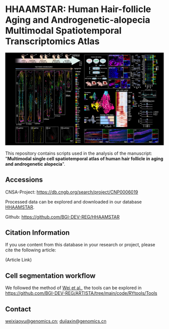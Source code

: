 # HHAAMSTAR: Human Hair-follicle Aging and Androgenetic-alopecia Multimodal Spatiotemporal Transcriptomics Atlas

![picture](data/HumanHairFollicle-1016-hires.jpg)

This repository contains scripts used in the analysis of the manuscript: "**Multimodal single cell spatiotemporal atlas of human hair follicle in aging and androgenetic alopecia**".


## Accessions
CNSA-Project: https://db.cngb.org/search/project/CNP0006019

Processed data can be explored and downloaded in our database [HHAAMSTAR](https://db.cngb.org/stomics/hhaamstar/).

Github: https://github.com/BGI-DEV-REG/HHAAMSTAR

## Citation Information
If you use content from this database in your research or project, please cite the following article:

(Article Link)

## Cell segmentation workflow
We followed the method of [Wei et al.](https://www.science.org/doi/10.1126/science.abp9444), the tools can be explored in https://github.com/BGI-DEV-REG/ARTISTA/tree/main/code/RYtools/Tools 


## Contact
weixiaoyu@genomics.cn; dujiaxin@genomics.cn
